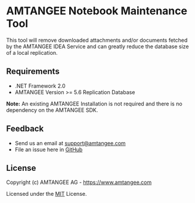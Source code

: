 # AMTANGEE Notebook Maintenance Tool

This tool will remove downloaded attachments and/or documents fetched by the AMTANGEE IDEA Service and can greatly reduce the database size of a local replication. 

## Requirements

* .NET Framework 2.0
* AMTANGEE Version >= 5.6 Replication Database

**Note:** An existing AMTANGEE Installation is not required and there is no dependency on the AMTANGEE SDK.

## Feedback 

* Send us an email at support@amtangee.com
* File an issue here in [GitHub](https://github.com/AMTANGEE/tools.notebookmaintenance/issues)

## License

Copyright (c) AMTANGEE AG - https://www.amtangee.com

Licensed under the [MIT](LICENSE) License.
